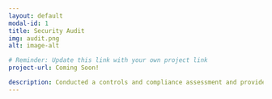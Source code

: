 ```yaml
---
layout: default
modal-id: 1
title: Security Audit
img: audit.png
alt: image-alt

# Reminder: Update this link with your own project link
project-url: Coming Soon!

description: Conducted a controls and compliance assessment and provided recommendations to company stakeholders to mitigate risks and avoid fines based on best practices for NIST CSF, PCI DSS, GDPR, SOC 1 & SOC 2.
---
```

